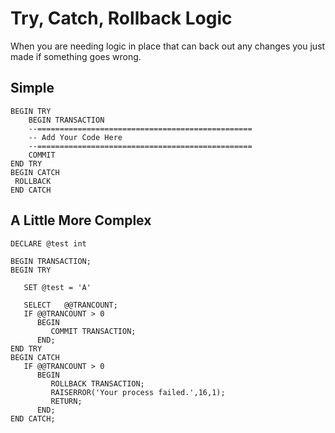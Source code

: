 # Try, Catch, Rollback Logic

When you are needing logic in place that can back out any changes you just made if something goes wrong.  

  

## Simple

```
BEGIN TRY
    BEGIN TRANSACTION
    --================================================
    -- Add Your Code Here
    --================================================
    COMMIT
END TRY
BEGIN CATCH
 ROLLBACK
END CATCH

```

  

  

## A Little More Complex

```
DECLARE @test int
 
BEGIN TRANSACTION;   
BEGIN TRY
  
   SET @test = 'A'
 
   SELECT   @@TRANCOUNT;       
   IF @@TRANCOUNT > 0
      BEGIN
         COMMIT TRANSACTION;
      END;
END TRY   
BEGIN CATCH
   IF @@TRANCOUNT > 0
      BEGIN
         ROLLBACK TRANSACTION;
         RAISERROR('Your process failed.',16,1);
         RETURN;
      END;
END CATCH;

```